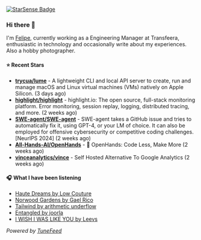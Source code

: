 <a href="https://starsense.app/developer-types" target="_blank"><img src="https://starsense.app/api/badge/?user=valtlfelipe" alt="StarSense Badge"></a>

### Hi there 👋

I'm [Felipe](https://felipevm.com), currently working as a Engineering Manager at Transfeera, enthusiastic in technology and occasionally write about my experiences. Also a hobby photographer.

#### ⭐ Recent Stars
- **[trycua/lume](https://github.com/trycua/lume)** - A lightweight CLI and local API server to create, run and manage macOS and Linux virtual machines (VMs) natively on Apple Silicon. (3 days ago)
- **[highlight/highlight](https://github.com/highlight/highlight)** - highlight.io: The open source, full-stack monitoring platform. Error monitoring, session replay, logging, distributed tracing, and more. (2 weeks ago)
- **[SWE-agent/SWE-agent](https://github.com/SWE-agent/SWE-agent)** - SWE-agent takes a GitHub issue and tries to automatically fix it, using GPT-4, or your LM of choice. It can also be employed for offensive cybersecurity or competitive coding challenges. [NeurIPS 2024]  (2 weeks ago)
- **[All-Hands-AI/OpenHands](https://github.com/All-Hands-AI/OpenHands)** - 🙌 OpenHands: Code Less, Make More (2 weeks ago)
- **[vinceanalytics/vince](https://github.com/vinceanalytics/vince)** - Self Hosted Alternative To Google Analytics (2 weeks ago)

#### 🎧 What I have been listening
- [Haute Dreams by Low Couture](https://open.spotify.com/track/38TURpPXTyCdAOaNrUJXdm)
- [Norwood Gardens by Gael Rico](https://open.spotify.com/track/6wluXwFG3GkUNhrsdPv7EO)
- [Tailwind by arithmetic underflow](https://open.spotify.com/track/4fwDAHzAXT7r55nGJ5JZKj)
- [Entangled by joorla](https://open.spotify.com/track/5YjyRNNS28iHVbrwrSyO0P)
- [I WISH I WAS LIKE YOU by Leevs](https://open.spotify.com/track/2uvuagXuHwY0WQuUsWJUuM)

_Powered by [TuneFeed](https://tunefeed.app?ref=github.com)_



